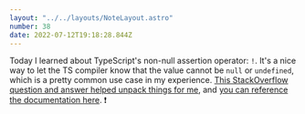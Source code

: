 ```yaml
---
layout: "../../layouts/NoteLayout.astro"
number: 38
date: 2022-07-12T19:18:28.844Z
---
```


Today I learned about TypeScript's non-null assertion operator: `!`. It's a nice way to let the TS compiler know that the value cannot be `null` or `undefined`, which is a pretty common use case in my experience. [This StackOverflow question and answer helped unpack things for me](https://stackoverflow.com/questions/42273853/in-typescript-what-is-the-exclamation-mark-bang-operator-when-dereferenci), and [you can reference the documentation here](https://www.typescriptlang.org/docs/handbook/release-notes/typescript-2-0.html#non-null-assertion-operator). ❗️
